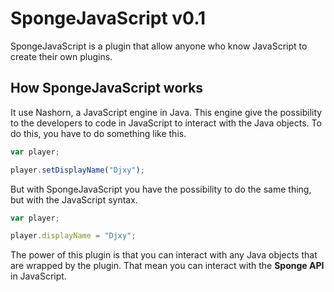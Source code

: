 # SpongeJavaScript v0.1
SpongeJavaScript is a plugin that allow anyone who know JavaScript to create their own plugins.

How SpongeJavaScript works
---
It use Nashorn, a JavaScript engine in Java. This engine give the possibility to the developers to code in JavaScript to interact with the Java objects. To do this, you have to do something like this.
```javascript
var player;

player.setDisplayName("Djxy");
```
But with SpongeJavaScript you have the possibility to do the same thing, but with the JavaScript syntax.
```javascript
var player;

player.displayName = "Djxy";
```
The power of this plugin is that you can interact with any Java objects that are wrapped by the plugin. That mean you can interact with the **Sponge API** in JavaScript.
